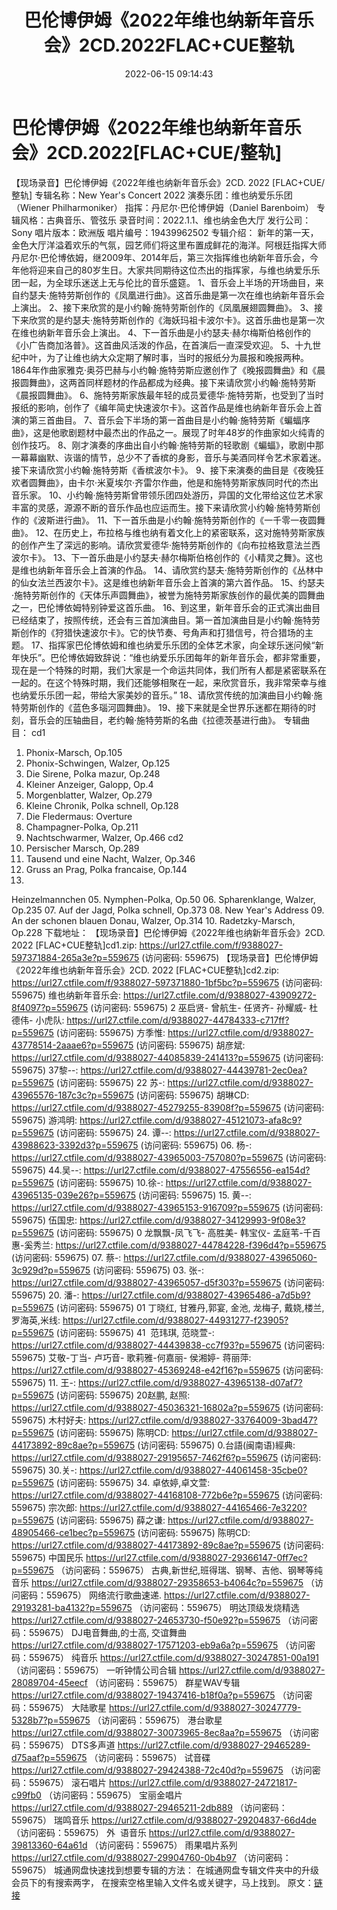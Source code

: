 ﻿---
title: 巴伦博伊姆《2022年维也纳新年音乐会》2CD.2022FLAC+CUE整轨
date: 2022-06-15 09:14:43
categories: 古典音乐、新世纪、纯音雅乐
tags: 纯音雅乐
---
# 巴伦博伊姆《2022年维也纳新年音乐会》2CD.2022[FLAC+CUE/整轨]

【现场录音】巴伦博伊姆《2022年维也纳新年音乐会》2CD.
2022 [FLAC+CUE/整轨]
专辑名称：New Year's Concert
2022
演奏乐团：维也纳爱乐乐团（Wiener
Philharmoniker）
指挥：丹尼尔·巴伦博伊姆（Daniel
Barenboim）
专辑风格：古典音乐、管弦乐
录音时间：2022.1.1、维也纳金色大厅
发行公司：Sony
唱片版本：欧洲版
唱片编号：19439962502
专辑介绍：
新年的第一天，金色大厅洋溢着欢乐的气氛，园艺师们将这里布置成鲜花的海洋。阿根廷指挥大师丹尼尔·巴伦博依姆，继2009年、2014年后，第三次指挥维也纳新年音乐会，今年他将迎来自己的80岁生日。大家共同期待这位杰出的指挥家，与维也纳爱乐乐团一起，为全球乐迷送上无与伦比的音乐盛筵。
1、音乐会上半场的开场曲目，来自约瑟夫·施特劳斯创作的《凤凰进行曲》。这首乐曲是第一次在维也纳新年音乐会上演出。
2、接下来欣赏的是小约翰·施特劳斯创作的《凤凰展翅圆舞曲》。
3、接下来欣赏的是约瑟夫·施特劳斯创作的《海妖玛祖卡波尔卡》。这首乐曲也是第一次在维也纳新年音乐会上演出。
4、下一首乐曲是小约瑟夫·赫尔梅斯伯格创作的《小广告商加洛普》。这首曲风活泼的作品，在首演后一直深受欢迎。
5、十九世纪中叶，为了让维也纳大众定期了解时事，当时的报纸分为晨报和晚报两种。1864年作曲家雅克·奥芬巴赫与小约翰·施特劳斯应邀创作了《晚报圆舞曲》和《晨报圆舞曲》，这两首同样题材的作品都成为经典。接下来请欣赏小约翰·施特劳斯《晨报圆舞曲》。
6、施特劳斯家族最年轻的成员爱德华·施特劳斯，也受到了当时报纸的影响，创作了《编年简史快速波尔卡》。这首作品是维也纳新年音乐会上首演的第三首曲目。
7、音乐会下半场的第一首曲目是小约翰·施特劳斯《蝙蝠序曲》，这是他歌剧题材中最杰出的作品之一。展现了时年48岁的作曲家如火纯青的创作技巧。
8、刚才演奏的序曲出自小约翰·施特劳斯的轻歌剧《蝙蝠》，歌剧中那一幕幕幽默、诙谐的情节，总少不了香槟的身影，音乐与美酒同样令艺术家着迷。接下来请欣赏小约翰·施特劳斯《香槟波尔卡》。
9、接下来演奏的曲目是《夜晚狂欢者圆舞曲》，由卡尔·米夏埃尔·齐雷尔作曲，他是和施特劳斯家族同时代的杰出音乐家。
10、小约翰·施特劳斯曾带领乐团四处游历，异国的文化带给这位艺术家丰富的灵感，源源不断的音乐作品也应运而生。接下来请欣赏小约翰·施特劳斯创作的《波斯进行曲》。
11、下一首乐曲是小约翰·施特劳斯创作的《一千零一夜圆舞曲》。
12、在历史上，布拉格与维也纳有着文化上的紧密联系，这对施特劳斯家族的创作产生了深远的影响。请欣赏爱德华·施特劳斯创作的《向布拉格致意法兰西波尔卡》。
13、下一首乐曲是小约瑟夫·赫尔梅斯伯格创作的《小精灵之舞》。这也是维也纳新年音乐会上首演的作品。
14、请欣赏约瑟夫·施特劳斯创作的《丛林中的仙女法兰西波尔卡》。这是维也纳新年音乐会上首演的第六首作品。
15、约瑟夫·施特劳斯创作的《天体乐声圆舞曲》，被誉为施特劳斯家族创作的最优美的圆舞曲之一，巴伦博依姆特别钟爱这首乐曲。
16、到这里，新年音乐会的正式演出曲目已经结束了，按照传统，还会有三首加演曲目。第一首加演曲目是小约翰·施特劳斯创作的《狩猎快速波尔卡》。它的快节奏、号角声和打猎信号，符合猎场的主题。
17、指挥家巴伦博依姆和维也纳爱乐乐团的全体艺术家，向全球乐迷问候“新年快乐”。巴伦博依姆致辞说：“维也纳爱乐乐团每年的新年音乐会，都非常重要，现在是一个特殊的时期，我们大家是一个命运共同体，我们所有人都是紧密联系在一起的。在这个特殊时期，我们还能够相聚在一起，来欣赏音乐，我非常荣幸与维也纳爱乐乐团一起，带给大家美妙的音乐。”
18、请欣赏传统的加演曲目小约翰·施特劳斯创作的《蓝色多瑙河圆舞曲》。
19、接下来就是全世界乐迷都在期待的时刻，音乐会的压轴曲目，老约翰·施特劳斯的名曲《拉德茨基进行曲》。
专辑曲目：
cd1
01. Phonix-Marsch,
Op.105
02. Phonix-Schwingen, Walzer,
Op.125
03. Die Sirene, Polka mazur,
Op.248
04. Kleiner Anzeiger, Galopp,
Op.4
05. Morgenblatter, Walzer,
Op.279
06. Kleine Chronik, Polka
schnell, Op.128
07. Die Fledermaus:
Overture
08. Champagner-Polka,
Op.211
09. Nachtschwarmer, Walzer,
Op.466
cd2
01. Persischer Marsch,
Op.289
02. Tausend und eine Nacht,
Walzer, Op.346
03. Gruss an Prag, Polka
francaise, Op.144
04.
Heinzelmannchen
05. Nymphen-Polka,
Op.50
06. Spharenklange, Walzer,
Op.235
07. Auf der Jagd, Polka
schnell, Op.373
08. New Year's
Address
09. An der schonen blauen
Donau, Walzer, Op.314
10. Radetzky-Marsch,
Op.228
下载地址：
【现场录音】巴伦博伊姆《2022年维也纳新年音乐会》2CD. 2022 [FLAC+CUE整轨]cd1.zip: https://url27.ctfile.com/f/9388027-597371884-265a3e?p=559675
(访问密码: 559675)
【现场录音】巴伦博伊姆《2022年维也纳新年音乐会》2CD. 2022 [FLAC+CUE整轨]cd2.zip: https://url27.ctfile.com/f/9388027-597371880-1bf5bc?p=559675
(访问密码: 559675)
维也纳新年音乐会: https://url27.ctfile.com/d/9388027-43909272-8f4097?p=559675
(访问密码: 559675)
2 巫启贤- 曾航生- 任贤齐- 孙耀威- 杜德伟- 小虎队: https://url27.ctfile.com/d/9388027-44784333-c717ff?p=559675
(访问密码: 559675)
方季惟: https://url27.ctfile.com/d/9388027-43778514-2aaae6?p=559675
(访问密码: 559675)
胡彦斌: https://url27.ctfile.com/d/9388027-44085839-241413?p=559675
(访问密码: 559675)
37黎--: https://url27.ctfile.com/d/9388027-44439781-2ec0ea?p=559675
(访问密码: 559675)
22 苏-: https://url27.ctfile.com/d/9388027-43965576-187c3c?p=559675
(访问密码: 559675)
胡琳CD: https://url27.ctfile.com/d/9388027-45279255-83908f?p=559675
(访问密码: 559675)
游鸿明: https://url27.ctfile.com/d/9388027-45121073-afa8c9?p=559675
(访问密码: 559675)
24. 谭--: https://url27.ctfile.com/d/9388027-43988623-3392d3?p=559675
(访问密码: 559675)
06. 杨-: https://url27.ctfile.com/d/9388027-43965003-757080?p=559675
(访问密码: 559675)
44.吴--: https://url27.ctfile.com/d/9388027-47556556-ea154d?p=559675
(访问密码: 559675)
10.徐-: https://url27.ctfile.com/d/9388027-43965135-039e26?p=559675
(访问密码: 559675)
15. 黄--: https://url27.ctfile.com/d/9388027-43965153-916709?p=559675
(访问密码: 559675)
伍国忠: https://url27.ctfile.com/d/9388027-34129993-9f08e3?p=559675
(访问密码: 559675)
0 龙飘飘-凤飞飞- 高胜美- 韩宝仪-
孟庭苇-千百惠-奚秀兰: https://url27.ctfile.com/d/9388027-44784228-f396d4?p=559675
(访问密码: 559675)
07. 蔡-: https://url27.ctfile.com/d/9388027-43965060-3c929d?p=559675
(访问密码: 559675)
03. 张-: https://url27.ctfile.com/d/9388027-43965057-d5f303?p=559675
(访问密码: 559675)
20. 潘-: https://url27.ctfile.com/d/9388027-43965486-a7d5b9?p=559675
(访问密码: 559675)
01 丁晓红, 甘雅丹,郭宴, 金池, 龙梅子, 戴娆,楼兰, 罗海英,米线: https://url27.ctfile.com/d/9388027-44931277-f23905?p=559675
(访问密码: 559675)
41  范玮琪, 范晓萱-: https://url27.ctfile.com/d/9388027-44439838-cc7f93?p=559675
(访问密码: 559675)
艾敬-丁当- 卢巧音- 歌莉雅-何嘉丽- 侯湘婷- 蒋丽萍: https://url27.ctfile.com/d/9388027-45369248-e42f16?p=559675
(访问密码: 559675)
11. 王-: https://url27.ctfile.com/d/9388027-43965138-d07af7?p=559675
(访问密码: 559675)
20赵鹏, 赵照: https://url27.ctfile.com/d/9388027-45036321-16802a?p=559675
(访问密码: 559675)
木村好夫: https://url27.ctfile.com/d/9388027-33764009-3bad47?p=559675
(访问密码: 559675)
陈明CD:
https://url27.ctfile.com/d/9388027-44173892-89c8ae?p=559675
(访问密码:
559675)
0.台語(闽南语)經典: https://url27.ctfile.com/d/9388027-29195657-7462f6?p=559675
(访问密码: 559675)
30.关-: https://url27.ctfile.com/d/9388027-44061458-35cbe0?p=559675
(访问密码: 559675)
34. 卓依婷,卓文萱: https://url27.ctfile.com/d/9388027-44168108-772b6e?p=559675
(访问密码: 559675)
宗次郎: https://url27.ctfile.com/d/9388027-44165466-7e3220?p=559675
(访问密码: 559675)
薛之谦: https://url27.ctfile.com/d/9388027-48905466-ce1bec?p=559675
(访问密码: 559675)
陈明CD: https://url27.ctfile.com/d/9388027-44173892-89c8ae?p=559675
(访问密码: 559675)
中国民乐
https://url27.ctfile.com/d/9388027-29366147-0ff7ec?p=559675
（访问密码：559675）
古典,新世纪,班得瑞、钢琴、吉他、钢琴等纯音乐
https://url27.ctfile.com/d/9388027-29358653-b4064c?p=559675
（访问密码：559675）
网络流行歌曲速递.
https://url27.ctfile.com/d/9388027-29193281-ba4132?p=559675
（访问密码：559675）
明达顶级发烧精选
https://url27.ctfile.com/d/9388027-24653730-f50e92?p=559675
（访问密码：559675）
DJ电音舞曲,的士高, 交谊舞曲
https://url27.ctfile.com/d/9388027-17571203-eb9a6a?p=559675
（访问密码：559675）
纯音乐
https://url27.ctfile.com/d/9388027-30247851-00a191
（访问密码：559675）
一听钟情公司合辑
https://url27.ctfile.com/d/9388027-28089704-45eecf
（访问密码：559675）
群星WAV专辑
https://url27.ctfile.com/d/9388027-19437416-b18f0a?p=559675
（访问密码：559675）
大陆歌星
https://url27.ctfile.com/d/9388027-30247779-5328b7?p=559675
（访问密码：559675）
港台歌星
https://url27.ctfile.com/d/9388027-30073965-8ec8aa?p=559675
（访问密码：559675）
DTS多声道
https://url27.ctfile.com/d/9388027-29465289-d75aaf?p=559675
（访问密码：559675）
试音碟
https://url27.ctfile.com/d/9388027-29424388-72c40d?p=559675
（访问密码：559675）
滚石唱片
https://url27.ctfile.com/d/9388027-24721817-c99fb0
（访问密码：559675）
宝丽金唱片
https://url27.ctfile.com/d/9388027-29465211-2db889
（访问密码：559675）
瑞鸣音乐
https://url27.ctfile.com/d/9388027-29204837-66d4de
（访问密码：559675）
外  语音乐
https://url27.ctfile.com/d/9388027-39813360-64a61d
（访问密码：559675）
雨果唱片系列
https://url27.ctfile.com/d/9388027-29904760-0b4b97
（访问密码：559675）
城通网盘快速找到想要专辑的方法：
在城通网盘专辑文件夹中的升级会员下的有搜索两字，
在搜索空格里输入文件名或关键字，马上找到。
原文：[链接](https://blog.sina.com.cn/s/blog_1647c7e7601030xs3.html)